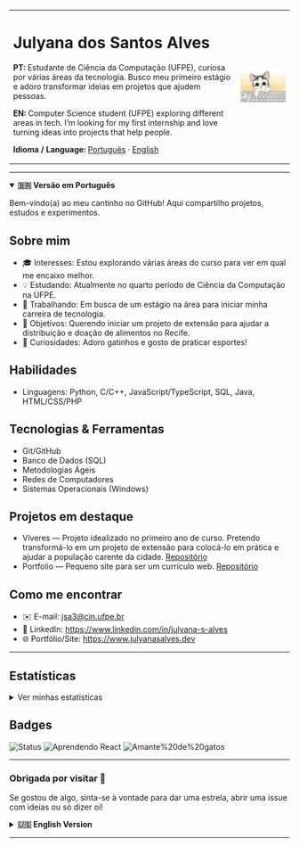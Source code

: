 <!-- Header com layout em duas colunas para evitar a linha sobre o GIF -->
<table width = "100%">
  <tr>
    <td align="left" valign="middle">
      <h1>Julyana dos Santos Alves</h1>
      <p><strong>PT:</strong> Estudante de Ciência da Computação (UFPE), curiosa por várias áreas da tecnologia. Busco meu primeiro estágio e adoro transformar ideias em projetos que ajudem pessoas.</p>
      <p><strong>EN:</strong> Computer Science student (UFPE) exploring different areas in tech. I’m looking for my first internship and love turning ideas into projects that help people.</p>
      <p>
        <strong>Idioma / Language:</strong>
        <a href="#portugues">Português</a> ·
        <a href="#english">English</a>
      </p>
    </td>
    <td align="right" valign="middle">
      <img src="./cute%20typing%20kitty%20gif.gif" alt="Gatinho digitando" width="300" />
    </td>
  </tr>
</table>

<!-- Biografia curta PT/EN abaixo do cabeçalho -->

---
 


<a id="portugues"></a>
<details open>
  <summary><strong>🇧🇷 Versão em Português</strong></summary>

<p>Bem-vindo(a) ao meu cantinho no GitHub! Aqui compartilho projetos, estudos e experimentos.</p>

## Sobre mim

- 🎓 Interesses: Estou explorando várias áreas do curso para ver em qual me encaixo melhor.
- 💡 Estudando: Atualmente no quarto período de Ciência da Computação na UFPE.
- 🚀 Trabalhando: Em busca de um estágio na área para iniciar minha carreira de tecnologia.
- 🎯 Objetivos: Querendo iniciar um projeto de extensão para ajudar a distribuição e doação de alimentos no Recife.
- 💬 Curiosidades: Adoro gatinhos e gosto de praticar esportes!

## Habilidades

- Linguagens: Python, C/C++, JavaScript/TypeScript, SQL, Java, HTML/CSS/PHP

## Tecnologias & Ferramentas

- Git/GitHub
- Banco de Dados (SQL)
- Metodologias Ágeis
- Redes de Computadores
- Sistemas Operacionais (Windows)

## Projetos em destaque

- Víveres — Projeto idealizado no primeiro ano de curso. Pretendo transformá-lo em um projeto de extensão para colocá-lo em prática e ajudar a população carente da cidade. [Repositório](https://github.com/julyanaalves/Viveres)
- Portfolio — Pequeno site para ser um currículo web. [Repositório](https://github.com/julyanaalves/Portfolio)

## Como me encontrar

- ✉️ E-mail: jsa3@cin.ufpe.br
- 💼 LinkedIn: https://www.linkedin.com/in/julyana-s-alves
- 🌐 Portfólio/Site: https://www.julyanasalves.dev

---

## Estatísticas

<details>
  <summary>Ver minhas estatísticas</summary>
  
  <img height="160" src="https://github-readme-stats.vercel.app/api?username=julyanaalves&show_icons=true&theme=radical&hide_title=true" alt="GitHub Stats" />
  <img height="160" src="https://github-readme-stats.vercel.app/api/top-langs/?username=julyanaalves&layout=compact&theme=midnight-purple" alt="Top Langs" />
  
  <img height="160" src="https://streak-stats.demolab.com/?user=julyanaalves&theme=midnight-purple" alt="GitHub Streak" />
</details>

## Badges

![Status](https://img.shields.io/badge/status-Em%20evolu%C3%A7%C3%A3o-8b5cf6)
![Aprendendo React](https://img.shields.io/badge/aprendendo-React-8b5cf6?logo=react&logoColor=white)
![Amante%20de%20gatos](https://img.shields.io/badge/amo-gatos-a78bfa?logo=github&logoColor=white)

---

### Obrigada por visitar 💖

Se gostou de algo, sinta-se à vontade para dar uma estrela, abrir uma issue com ideias ou só dizer oi!

</details>

<a id="english"></a>
<details>
  <summary><strong>🇺🇸 English Version</strong></summary>

<p>Welcome to my GitHub space! Here I share projects, study notes, and experiments.</p>

## About me

- 🎓 Interests: I’m exploring different areas of my degree to find where I fit best.
- 💡 Studying: Currently in the 4th semester of Computer Science at UFPE.
- 🚀 Working: Looking for an internship to kickstart my career in tech.
- 🎯 Goals: Planning to start an outreach project to support food distribution and donations in Recife.
- 💬 Fun facts: I love kittens and enjoy practicing sports!

## Skills

- Languages: Python, C/C++, JavaScript/TypeScript, SQL, Java, HTML/CSS/PHP

## Technologies & Tools

- Git/GitHub
- Databases (SQL)
- Agile Methodologies
- Computer Networks
- Operating Systems (Windows)

## Featured projects

- Víveres — Project conceived in my first year. I plan to turn it into an outreach initiative to put it into practice and help people in need in my city. [Repo](https://github.com/julyanaalves/Viveres)
- Portfolio — A small website that serves as a web résumé. [Repo](https://github.com/julyanaalves/Portfolio)

## Find me

- ✉️ Email: jsa3@cin.ufpe.br
- 💼 LinkedIn: https://www.linkedin.com/in/julyana-s-alves
- 🌐 Portfolio/Site: https://www.julyanasalves.dev

---

## Stats

<details>
  <summary>See my stats</summary>
  
  <img height="160" src="https://github-readme-stats.vercel.app/api?username=julyanaalves&show_icons=true&theme=radical&hide_title=true" alt="GitHub Stats" />
  <img height="160" src="https://github-readme-stats.vercel.app/api/top-langs/?username=julyanaalves&layout=compact&theme=midnight-purple" alt="Top Langs" />
  
  <!-- Streak (optional) -->
  <!-- <img height="160" src="https://streak-stats.demolab.com/?user=julyanaalves&theme=radical" alt="GitHub Streak" /> -->
</details>

## Badges

![Status](https://img.shields.io/badge/status-Work%20in%20progress-8b5cf6)
![Learning%20React](https://img.shields.io/badge/learning-React-8b5cf6?logo=react&logoColor=white)
![Cat%20lover](https://img.shields.io/badge/cat-lover-a78bfa)

---

### Thanks for stopping by 💖

If you like something, feel free to star, open an issue with ideas, or just say hi!

</details>

---
